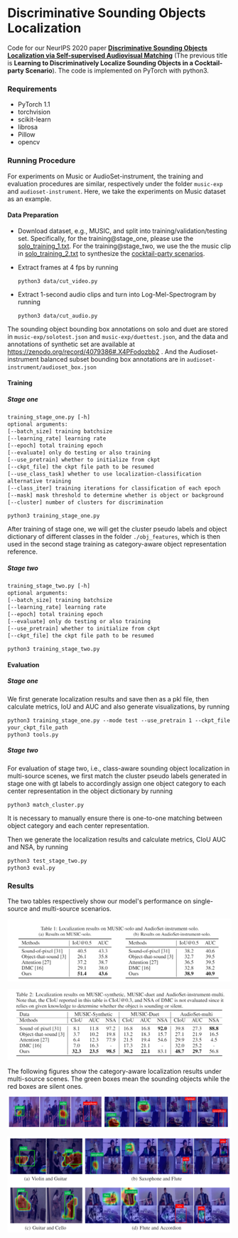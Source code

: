 # **Discriminative Sounding Objects Localization**

Code for our NeurIPS 2020 paper [**Discriminative Sounding Objects Localization via Self-supervised Audiovisual Matching**](https://arxiv.org/abs/2010.05466) (The previous title is **Learning to Discriminatively Localize Sounding Objects in a Cocktail-party Scenario**).  The code is implemented on PyTorch with python3.
### Requirements

- PyTorch 1.1
- torchvision
- scikit-learn
- librosa
- Pillow
- opencv

### Running Procedure

For experiments on Music or AudioSet-instrument, the training and evaluation procedures are similar, respectively under the folder `music-exp` and `audioset-instrument`. Here, we take the experiments on Music dataset as an example.

#### Data Preparation

- Download dataset, e.g., MUSIC, and split into training/validation/testing set. Specifically, for the training@stage_one, please use the [solo_training_1.txt](https://github.com/DTaoo/Discriminative-Sounding-Objects-Localization/blob/master/music-exp/data/data_indicator/music/solo/solo_training_1.txt). For the training@stage_two, we use the the music clip in [solo_training_2.txt](https://github.com/DTaoo/Discriminative-Sounding-Objects-Localization/blob/master/music-exp/data/data_indicator/music/solo/solo_training_2.txt) to synthesize the [cocktail-party scenarios](https://zenodo.org/record/4079386#.X4PFodozbb2).

- Extract frames at 4 fps by running 

  ```
  python3 data/cut_video.py
  ```

- Extract 1-second audio clips and turn into Log-Mel-Spectrogram by running

  ```
  python3 data/cut_audio.py
  ```

The sounding object bounding box annotations on solo and duet are stored in `music-exp/solotest.json` and `music-exp/duettest.json`, and the data and annotations of synthetic set are available at https://zenodo.org/record/4079386#.X4PFodozbb2 . And the Audioset-instrument balanced subset bounding box annotations are in `audioset-instrument/audioset_box.json`

#### Training

##### Stage one

```
training_stage_one.py [-h]
optional arguments:
[--batch_size] training batchsize
[--learning_rate] learning rate
[--epoch] total training epoch
[--evaluate] only do testing or also training
[--use_pretrain] whether to initialize from ckpt
[--ckpt_file] the ckpt file path to be resumed
[--use_class_task] whether to use localization-classification alternative training
[--class_iter] training iterations for classification of each epoch
[--mask] mask threshold to determine whether is object or background
[--cluster] number of clusters for discrimination
```

```
python3 training_stage_one.py
```

After training of stage one, we will get the cluster pseudo labels and object dictionary of different classes in the folder `./obj_features`, which is then used in the second stage training as category-aware object representation reference.

##### Stage two

```
training_stage_two.py [-h]
optional arguments:
[--batch_size] training batchsize
[--learning_rate] learning rate
[--epoch] total training epoch
[--evaluate] only do testing or also training
[--use_pretrain] whether to initialize from ckpt
[--ckpt_file] the ckpt file path to be resumed
```

```
python3 training_stage_two.py
```

#### Evaluation

##### Stage one

We first generate localization results and save then as a pkl file, then calculate metrics, IoU and AUC and also generate visualizations, by running

```
python3 training_stage_one.py --mode test --use_pretrain 1 --ckpt_file your_ckpt_file_path
python3 tools.py
```

##### Stage two

For evaluation of stage two, i.e., class-aware sounding object localization in multi-source scenes, we first match the cluster pseudo labels generated in stage one with gt labels to accordingly assign one object category to each center representation in the object dictionary by running

```
python3 match_cluster.py
```

It is necessary to manually ensure there is one-to-one matching between object category and each center representation.

Then we generate the localization results and calculate metrics, CIoU AUC and NSA, by running

```
python3 test_stage_two.py
python3 eval.py
```

### Results

The two tables respectively show our model's performance on single-source and multi-source scenarios.

![](readme/solo.PNG)

![](readme/multi.PNG)

The following figures show the category-aware localization results under multi-source scenes. The green boxes mean the sounding objects while the red boxes are silent ones.

![](readme/eg1.PNG)

![](readme/eg2.PNG)
